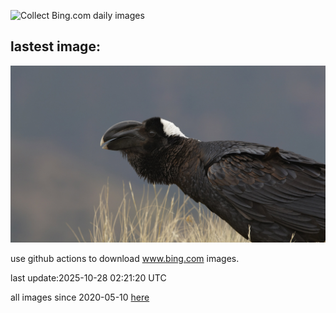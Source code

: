 ![Collect Bing.com daily images](https://github.com/counter2015/bing-daily-images/workflows/Collect%20Bing.com%20daily%20images/badge.svg)
## lastest image:
![](images/img.jpg)

use github actions to download www.bing.com images.

last update:2025-10-28 02:21:20 UTC

all images since 2020-05-10 [here](https://github.com/counter2015/bing-daily-images/tree/master/images) 
